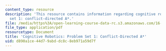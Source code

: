 ```yaml
---
content_type: resource
description: 'This resource contains information regarding cognitive robotics: Problem
  set 1: conflict-directed A*.'
file: /media/https%3A/open-learning-course-data-rc.s3.amazonaws.com/16-412j-cognitive-robotics-spring-2016/d890a1ce44d79abddc8c8eb971a59d7f_MIT16_412JS16_Assignment1.pdf
file_type: application/pdf
resourcetype: Document
title: 'Cognitive Robotics: Problem Set 1: Conflict-Directed A*'
uid: d890a1ce-44d7-9abd-dc8c-8eb971a59d7f
---
```

